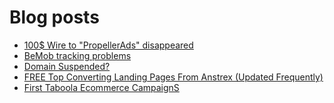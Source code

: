 # Blog posts
<!-- BLOG-POST-LIST:START -->
- [100$ Wire to &quot;PropellerAds&quot; disappeared](https://afflift.com/f/threads/100-wire-to-propellerads-disappeared.10244/)
- [BeMob tracking problems](https://afflift.com/f/threads/bemob-tracking-problems.10406/)
- [Domain Suspended?](https://afflift.com/f/threads/domain-suspended.10404/)
- [FREE Top Converting Landing Pages From Anstrex &lpar;Updated Frequently&rpar;](https://afflift.com/f/threads/free-top-converting-landing-pages-from-anstrex-updated-frequently.2596/)
- [First Taboola Ecommerce CampaignS](https://afflift.com/f/threads/first-taboola-ecommerce-campaigns.10375/)
<!-- BLOG-POST-LIST:END -->
